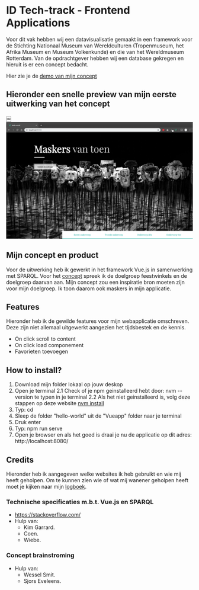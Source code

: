 # ID Tech-track - Frontend Applications
Voor dit vak hebben wij een datavisualisatie gemaakt in een framework voor de Stichting Nationaal Museum van Wereldculturen (Tropenmuseum, het Afrika Museum en Museum Volkenkunde) en die van het Wereldmuseum Rotterdam. Van de opdrachtgever hebben wij een database gekregen en hieruit is er een concept bedacht.

Hier zie je de [demo van mijn concept](https://github.com/RoyCsuka/frontend-applications/)

## Hieronder een snelle preview van mijn eerste uitwerking van het concept
￼![Eerste afbeelding Maskers van Toen](https://github.com/RoyCsuka/assets/blob/master/maskersvantoen.png?raw=true)

## Mijn concept en product
Voor de uitwerking heb ik gewerkt in het framework Vue.js in samenwerking met SPARQL. Voor het [concept](https://github.com/RoyCsuka/frontend-applications/wiki/Concept) spreek ik de doelgroep feestwinkels en de doelgroep daarvan aan. Mijn concept zou een inspiratie bron moeten zijn voor mijn doelgroep. Ik toon daarom ook maskers in mijn applicatie.

## Features
Hieronder heb ik de gewilde features voor mijn webapplicatie omschreven. Deze zijn niet allemaal uitgewerkt aangezien het tijdsbestek en de kennis.
- On click scroll to content
- On click load componement
- Favorieten toevoegen

## How to install?
1. Download mijn folder lokaal op jouw deskop
2. Open je terminal
2.1 Check of je npm geinstalleerd hebt door: nvm --version te typen in je terminal
2.2 Als het niet geinstalleerd is, volg deze stappen op deze website [nvm install](https://nodesource.com/blog/installing-node-js-tutorial-using-nvm-on-mac-os-x-and-ubuntu/)
3. Typ: cd
4. Sleep de folder "hello-world" uit de "Vueapp" folder naar je terminal
5. Druk enter
6. Typ: npm run serve
7. Open je browser en als het goed is draai je nu de applicatie op dit adres: http://localhost:8080/

## Credits
Hieronder heb ik aangegeven welke websites ik heb gebruikt en wie mij heeft geholpen. Om te kunnen zien wie of wat mij wanener geholpen heeft moet je kijken naar mijn [logboek](https://github.com/RoyCsuka/frontend-applications/wiki/Vue).
### Technische specificaties m.b.t. Vue.js en SPARQL
- https://stackoverflow.com/
- Hulp van:
  - Kim Garrard.
  - Coen.
  - Wiebe.
### Concept brainstroming
- Hulp van:
  - Wessel Smit.
  - Sjors Eveleens.
